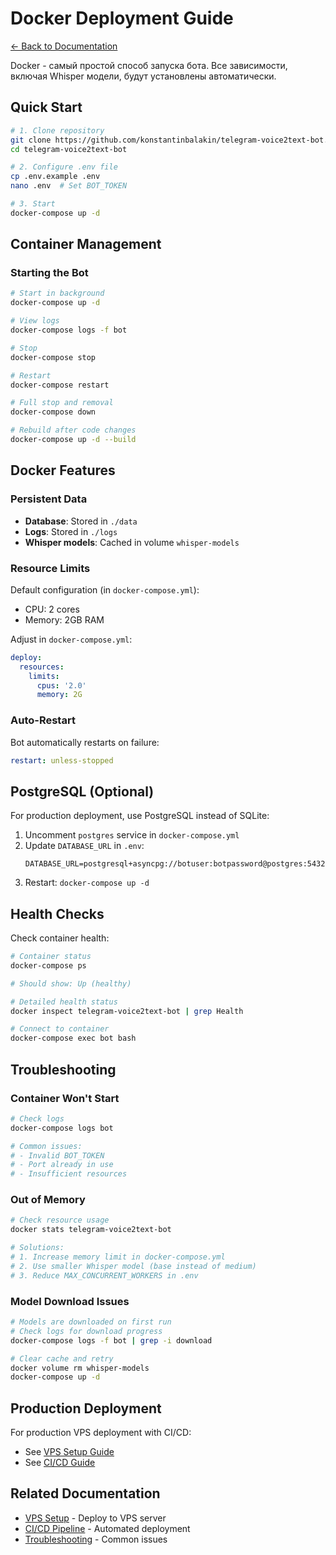 # Docker Deployment Guide

[← Back to Documentation](../README.md)

Docker - самый простой способ запуска бота. Все зависимости, включая Whisper модели, будут установлены автоматически.

## Quick Start

```bash
# 1. Clone repository
git clone https://github.com/konstantinbalakin/telegram-voice2text-bot.git
cd telegram-voice2text-bot

# 2. Configure .env file
cp .env.example .env
nano .env  # Set BOT_TOKEN

# 3. Start
docker-compose up -d
```

## Container Management

### Starting the Bot

```bash
# Start in background
docker-compose up -d

# View logs
docker-compose logs -f bot

# Stop
docker-compose stop

# Restart
docker-compose restart

# Full stop and removal
docker-compose down

# Rebuild after code changes
docker-compose up -d --build
```

## Docker Features

### Persistent Data

- **Database**: Stored in `./data`
- **Logs**: Stored in `./logs`
- **Whisper models**: Cached in volume `whisper-models`

### Resource Limits

Default configuration (in `docker-compose.yml`):
- CPU: 2 cores
- Memory: 2GB RAM

Adjust in `docker-compose.yml`:
```yaml
deploy:
  resources:
    limits:
      cpus: '2.0'
      memory: 2G
```

### Auto-Restart

Bot automatically restarts on failure:
```yaml
restart: unless-stopped
```

## PostgreSQL (Optional)

For production deployment, use PostgreSQL instead of SQLite:

1. Uncomment `postgres` service in `docker-compose.yml`
2. Update `DATABASE_URL` in `.env`:
   ```env
   DATABASE_URL=postgresql+asyncpg://botuser:botpassword@postgres:5432/telegram_bot
   ```
3. Restart: `docker-compose up -d`

## Health Checks

Check container health:

```bash
# Container status
docker-compose ps

# Should show: Up (healthy)

# Detailed health status
docker inspect telegram-voice2text-bot | grep Health

# Connect to container
docker-compose exec bot bash
```

## Troubleshooting

### Container Won't Start

```bash
# Check logs
docker-compose logs bot

# Common issues:
# - Invalid BOT_TOKEN
# - Port already in use
# - Insufficient resources
```

### Out of Memory

```bash
# Check resource usage
docker stats telegram-voice2text-bot

# Solutions:
# 1. Increase memory limit in docker-compose.yml
# 2. Use smaller Whisper model (base instead of medium)
# 3. Reduce MAX_CONCURRENT_WORKERS in .env
```

### Model Download Issues

```bash
# Models are downloaded on first run
# Check logs for download progress
docker-compose logs -f bot | grep -i download

# Clear cache and retry
docker volume rm whisper-models
docker-compose up -d
```

## Production Deployment

For production VPS deployment with CI/CD:
- See [VPS Setup Guide](vps-setup.md)
- See [CI/CD Guide](cicd.md)

## Related Documentation

- [VPS Setup](vps-setup.md) - Deploy to VPS server
- [CI/CD Pipeline](cicd.md) - Automated deployment
- [Troubleshooting](../deployment/vps-setup.md#troubleshooting) - Common issues
